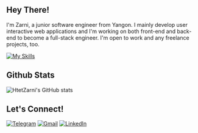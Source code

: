 <h2 align="left">Hey There!</h4>  
<p>I'm Zarni, a junior software engineer from Yangon. I mainly develop user interactive web applications and I'm working on both front-end and back-end to become a full-stack engineer. I'm open to work and any freelance projects, too.</p>

[![My Skills](https://skillicons.dev/icons?i=html,css,tailwind,mui,styledcomponents,js,typescript,react,vue,next,nodejs,mongodb,git)](https://skillicons.dev)

<h2>Github Stats</h2>  
<!-- <img src="https://github-readme-stats.vercel.app/api?username=retardH&show_icons=true&count_private=true&hide_border=true" align="center" /> -->

![HtetZarni's GitHub stats](https://github-readme-stats.vercel.app/api?username=retardH&show_icons=true&theme=dark)

<h2>Let's Connect!</h4>   

  [![Telegram](https://img.shields.io/badge/-TELEGRAM-2CA5E0?style=for-the-badge&logo=telegram&logoColor=white)](https://t.me/htetzarni)
[![Gmail](https://img.shields.io/badge/-GMAIL-D14836?style=for-the-badge&logo=gmail&logoColor=white)](mailto:loowmaad@gmail.com)
[![LinkedIn](https://img.shields.io/badge/-LINKEDIN-0077B5?style=for-the-badge&logo=linkedin&logoColor=white)](https://www.linkedin.com/in/HtetZarni/)


